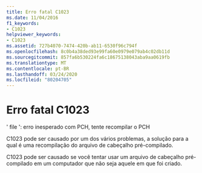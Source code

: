 ```yaml
---
title: Erro fatal C1023
ms.date: 11/04/2016
f1_keywords:
- C1023
helpviewer_keywords:
- C1023
ms.assetid: 727b4070-7474-420b-ab11-6530f96c794f
ms.openlocfilehash: 8c0b4a38ded93e99fa60e0979e079ab4c02db11d
ms.sourcegitcommit: 857fa6b530224fa6c18675138043aba9aa0619fb
ms.translationtype: MT
ms.contentlocale: pt-BR
ms.lasthandoff: 03/24/2020
ms.locfileid: "80204705"
---
```

# <a name="fatal-error-c1023"></a>Erro fatal C1023

' file ': erro inesperado com PCH, tente recompilar o PCH

C1023 pode ser causado por um dos vários problemas, a solução para a qual é uma recompilação do arquivo de cabeçalho pré-compilado.

C1023 pode ser causado se você tentar usar um arquivo de cabeçalho pré-compilado em um computador que não seja aquele em que foi criado.
